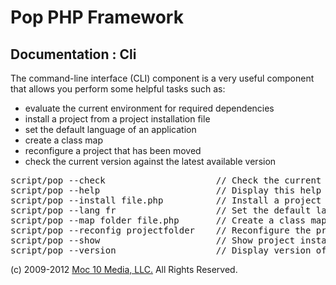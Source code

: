 Pop PHP Framework
=================

Documentation : Cli
-------------------

The command-line interface (CLI) component is a very useful component that allows you perform some helpful tasks such as:

* evaluate the current environment for required dependencies</li>
* install a project from a project installation file</li>
* set the default language of an application</li>
* create a class map</li>
* reconfigure a project that has been moved</li>
* check the current version against the latest available version</li>

<pre>
script/pop --check                     // Check the current configuration for required dependencies
script/pop --help                      // Display this help
script/pop --install file.php          // Install a project based on the install file specified
script/pop --lang fr                   // Set the default language for the project
script/pop --map folder file.php       // Create a class map file from the source folder and save to the output file
script/pop --reconfig projectfolder    // Reconfigure the project based on the new location of the project
script/pop --show                      // Show project install instructions
script/pop --version                   // Display version of Pop PHP Framework and latest available
</pre>

(c) 2009-2012 [Moc 10 Media, LLC.](http://www.moc10media.com) All Rights Reserved.
